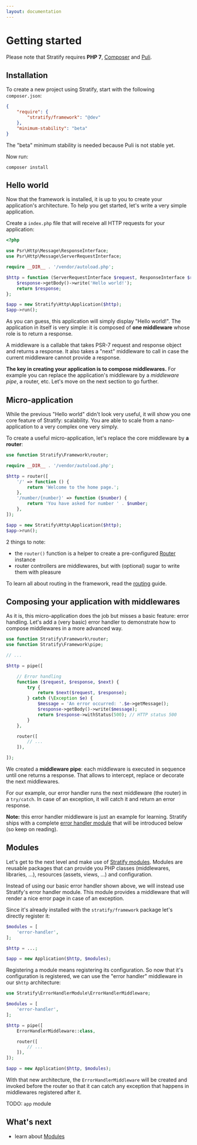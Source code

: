 ```yaml
---
layout: documentation
---
```


# Getting started

Please note that Stratify requires **PHP 7**, [Composer](https://getcomposer.org/doc/00-intro.md) and [Puli](http://docs.puli.io/en/latest/installation.html#installing-the-puli-cli).

## Installation

To create a new project using Stratify, start with the following `composer.json`:

```json
{
    "require": {
        "stratify/framework": "@dev"
    },
    "minimum-stability": "beta"
}
```

The "beta" minimum stability is needed because Puli is not stable yet.

Now run:

```
composer install
```

## Hello world

Now that the framework is installed, it is up to you to create your application's architecture. To help you get started, let's write a very simple application.

Create a `index.php` file that will receive all HTTP requests for your application:

```php
<?php

use Psr\Http\Message\ResponseInterface;
use Psr\Http\Message\ServerRequestInterface;

require __DIR__ . '/vendor/autoload.php';

$http = function (ServerRequestInterface $request, ResponseInterface $response, callable $next) {
    $response->getBody()->write('Hello world!');
    return $response;
};

$app = new Stratify\Http\Application($http);
$app->run();
```

As you can guess, this application will simply display "Hello world!". The application in itself is very simple: it is composed of **one middleware** whose role is to return a response.

A middleware is a callable that takes PSR-7 request and response object and returns a response. It also takes a "next" middleware to call in case the current middleware cannot provide a response.

**The key in creating your application is to compose middlewares.** For example you can replace the application's middleware by a *middleware pipe*, a router, etc. Let's move on the next section to go further.

## Micro-application

While the previous "Hello world" didn't look very useful, it will show you one core feature of Stratify: scalability. You are able to scale from a nano-application to a very complex one very simply.

To create a useful micro-application, let's replace the core middleware by **a router**:

```php
use function Stratify\Framework\router;

require __DIR__ . '/vendor/autoload.php';

$http = router([
    '/' => function () {
        return 'Welcome to the home page.';
    },
    '/number/{number}' => function ($number) {
        return 'You have asked for number ' . $number;
    },
]);

$app = new Stratify\Http\Application($http);
$app->run();
```

2 things to note:

- the `router()` function is a helper to create a pre-configured [Router](../component/router.md) instance
- router controllers are middlewares, but with (optional) sugar to write them with pleasure

To learn all about routing in the framework, read the [routing](routing.md) guide.

## Composing your application with middlewares

As it is, this micro-application does the job but misses a basic feature: error handling. Let's add a (very basic) error handler to demonstrate how to compose middlewares in a more advanced way.

```php
use function Stratify\Framework\router;
use function Stratify\Framework\pipe;

// ...

$http = pipe([

    // Error handling
    function ($request, $response, $next) {
        try {
            return $next($request, $response);
        } catch (\Exception $e) {
            $message = 'An error occurred: '.$e->getMessage();
            $response->getBody()->write($message);
            return $response->withStatus(500); // HTTP status 500
        }
    },

    router([
        // ...
    ]),

]);
```

We created a **middleware pipe**: each middleware is executed in sequence until one returns a response. That allows to intercept, replace or decorate the next middlewares.

For our example, our error handler runs the next middleware (the router) in a `try/catch`. In case of an exception, it will catch it and return an error response.

**Note:** this error handler middleware is just an example for learning. Stratify ships with a complete [error handler module](error-handling.md) that will be introduced below (so keep on reading).

## Modules

Let's get to the next level and make use of [Stratify modules](modules.md). Modules are reusable packages that can provide you PHP classes (middlewares, libraries, …), resources (assets, views, …) and configuration.

Instead of using our basic error handler shown above, we will instead use Stratify's error handler module. This module provides a middleware that will render a nice error page in case of an exception.

Since it's already installed with the `stratify/framework` package let's directly register it:

```php
$modules = [
    'error-handler',
];

$http = ...;

$app = new Application($http, $modules);
```

Registering a module means registering its configuration. So now that it's configuration is registered, we can use the "error handler" middleware in our `$http` architecture:

```php
use Stratify\ErrorHandlerModule\ErrorHandlerMiddleware;

$modules = [
    'error-handler',
];

$http = pipe([
    ErrorHandlerMiddleware::class,

    router([
        // ...
    ]),
]);

$app = new Application($http, $modules);
```

With that new architecture, the `ErrorHandlerMiddleware` will be created and invoked before the router so that it can catch any exception that happens in middlewares registered after it.

TODO: `app` module

## What's next

- learn about [Modules](modules.md)
